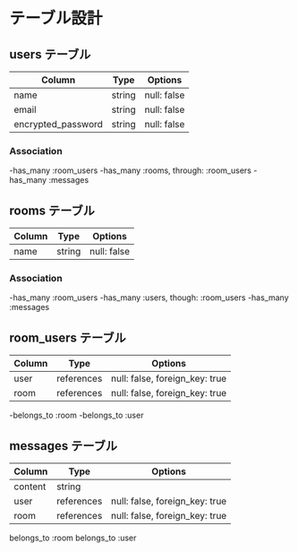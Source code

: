 # テーブル設計

## users テーブル

| Column             | Type   | Options     |
| ------------------ | ------ | ----------- |
| name               | string | null: false |
| email              | string | null: false |
| encrypted_password | string | null: false |

### Association

-has_many :room_users
-has_many :rooms, through: :room_users
-has_many :messages


## rooms テーブル

| Column | Type   | Options     |
| ------ | ------ | ----------- |
| name   | string | null: false |

### Association

-has_many :room_users
-has_many :users, though: :room_users
-has_many :messages


## room_users テーブル

| Column | Type       | Options                        |
| ------ | ---------- | ------------------------------ |
| user   | references | null: false, foreign_key: true |
| room   | references | null: false, foreign_key: true |

-belongs_to :room
-belongs_to :user


## messages テーブル

| Column  | Type       | Options                        |
| ------- | ---------- | ------------------------------ |
| content | string     |                                |
| user    | references | null: false, foreign_key: true |
| room    | references | null: false, foreign_key: true |

belongs_to :room
belongs_to :user